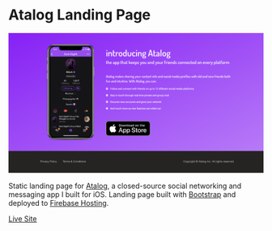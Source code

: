 # Atalog Landing Page

![Preview](docs/atalog-site-preview.png)

Static landing page for [Atalog](https://apps.apple.com/us/app/atalog/id1460611654), a closed-source social networking and messaging app I built for iOS. Landing page built with [Bootstrap](https://getbootstrap.com/) and deployed to [Firebase Hosting](https://firebase.google.com/products/hosting).

[Live Site](https://atalog.co/)
